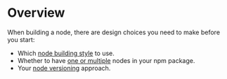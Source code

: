 # Overview

When building a node, there are design choices you need to make before you start:

* Which [node building style](/integrations/creating-nodes/plan/choose-node-method/) to use.
* Whether to have [one or multiple](/integrations/creating-nodes/plan/standalone-multi/) nodes in your npm package.
* Your [node versioning](/integrations/creating-nodes/plan/node-versioning/) approach.